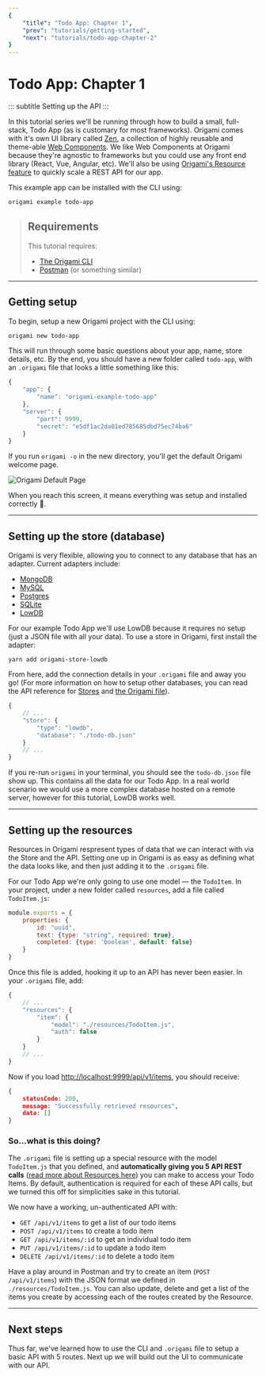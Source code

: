 ```yaml
---
{
    "title": "Todo App: Chapter 1",
    "prev": "tutorials/getting-started",
    "next": "tutorials/todo-app-chapter-2"
}
---
```


# Todo App: Chapter 1
::: subtitle
Setting up the API
:::

In this tutorial series we'll be running through how to build a small, full-stack, Todo App (as is customary for most frameworks). Origami comes with it's own UI library called [Zen](https://github.com/origami-cms/zen), a collection of highly reusable and theme-able [Web Components](https://www.webcomponents.org/). We like Web Components at Origami because they're agnostic to frameworks but you could use any front end library (React, Vue, Angular, etc). We'll also be using [Origami's Resource feature][1] to quickly scale a REST API for our app.

This example app can be installed with the CLI using:
```bash
origami example todo-app
```

> ## Requirements
> This tutorial requires:
> - [The Origami CLI](https://github.com/origami-cms/cli)
> - [Postman](https://www.getpostman.com) (or something similar)

---

## Getting setup
To begin, setup a new Origami project with the CLI using:

```bash
origami new todo-app
```

This will run through some basic questions about your app, name, store details, etc.
By the end, you should have a new folder called `todo-app`, with an `.origami` file that looks a little something like this:

```js {.line-numbers data-filename=.origami}
{
    "app": {
        "name": "origami-example-todo-app"
    },
    "server": {
        "port": 9999,
        "secret": "e5df1ac2da01ed785685dbd75ec74ba6"
    }
}
```

If you run `origami -o` in the new directory, you'll get the default Origami welcome page.

![Origami Default Page](/tutorials/todo-app/default.png)

When you reach this screen, it means everything was setup and installed correctly 🙌.

---

## Setting up the store (database)
Origami is very flexible, allowing you to connect to any database that has an adapter. Current adapters include:
- [MongoDB](http://mongodb.com)
- [MySQL](https://www.mysql.com/)
- [Postgres](https://www.postgresql.org/)
- [SQLite](https://www.sqlite.org/index.html)
- [LowDB](http://thanks.typicode.com/lowdb/)

For our example Todo App we'll use LowDB because it requires no setup (just a JSON file with all your data).
To use a store in Origami, first install the adapter:

```base
yarn add origami-store-lowdb
```

From here, add the connection details in your `.origami` file and away you go! (For more information on how to setup other databases, you can read the API reference for [Stores][2] and [the Origami file][3]).

```js {data-filename=.origami}
{
    // ...
    "store": {
        "type": "lowdb",
        "database": "./todo-db.json"
    }
    // ...
}
```

If you re-run `origami` in your terminal, you should see the `todo-db.json` file show up. This contains all the data for our Todo App. In a real world scenario we would use a more complex database hosted on a remote server, however for this tutorial, LowDB works well.

---

## Setting up the resources
Resources in Origami respresent types of data that we can interact with via the Store and the API. Setting one up in Origami is as easy as defining what the data looks like, and then just adding it to the `.origami` file.

For our Todo App we're only going to use one model — the `TodoItem`. In your project, under a new folder called `resources`, add a file called `TodoItem.js`:

```js {.line-numbers data-filename=./resources/TodoItem.js}
module.exports = {
    properties: {
        id: "uuid",
        text: {type: "string", required: true},
        completed: {type: 'boolean', default: false}
    }
}
```

Once this file is added, hooking it up to an API has never been easier. In your `.origami` file, add:

```js {data-filename=.origami}
{
    // ...
    "resources": {
        "item": {
            "model": "./resources/TodoItem.js",
            "auth": false
        }
    }
    // ...
}
```

Now if you load [http://localhost:9999/api/v1/items](http://localhost:9999/api/v1/items), you should receive:
```json
{
    statusCode: 200,
    message: "Successfully retrieved resources",
    data: []
}
```

### So…what is this doing?
The `.origami` file is setting up a special resource with the model `TodoItem.js` that you defined, and **automatically giving you 5 API REST calls** ([read more about Resources here][1]) you can make to access your Todo Items. By default, authentication is required for each of these API calls, but we turned this off for simplicities sake in this tutorial.

We now have a working, un-authenticated API with:

- `GET /api/v1/items` to get a list of our todo items
- `POST /api/v1/items` to create a todo item
- `GET /api/v1/items/:id` to get an individual todo item
- `PUT /api/v1/items/:id` to update a todo item
- `DELETE /api/v1/items/:id` to delete a todo item

Have a play around in Postman and try to create an item (`POST /api/v1/items`) with the JSON format we defined in `./resources/TodoItem.js`. You can also update, delete and get a list of the items you create by accessing each of the routes created by the Resource.

---

## Next steps

Thus far, we've learned how to use the CLI and `.origami` file to setup a basic API with 5 routes. Next up we will build out the UI to communicate with our API.


[1]: /docs/api-reference/resources
[2]: /docs/api-reference/stores
[3]: /docs/api-reference/the-origami-file
